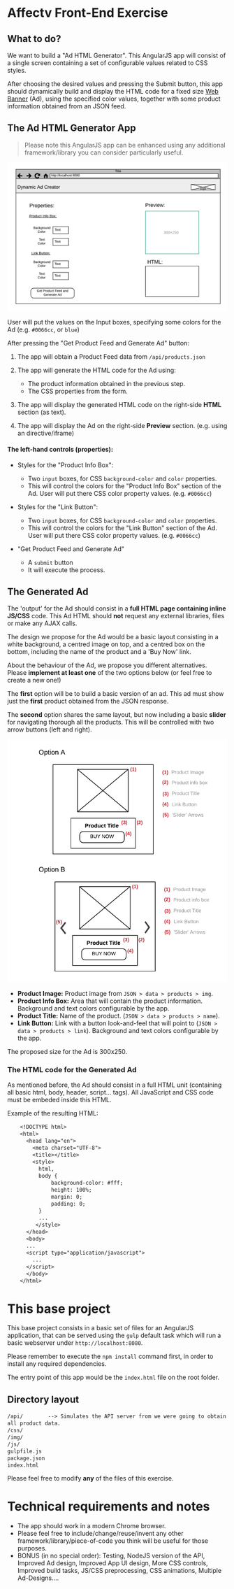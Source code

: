 # Affectv Front-End Exercise

## What to do?

We want to build a "Ad HTML Generator". This AngularJS app will consist of a single screen containing a set of configurable values related to CSS styles.

After choosing the desired values and pressing the Submit button, this app should dynamically build and display the HTML code for a fixed size [Web Banner](https://en.wikipedia.org/wiki/Web_banner) (Ad), using the specified color values, together with some product information obtained from an JSON feed.

## The Ad HTML Generator App

> Please note this AngularJS app can be enhanced using any additional framework/library you can consider particularly useful.

![Page Mockup](page-mockup.png "Page Mockup")

User will put the values on the Input boxes, specifying some colors for the Ad (e.g. `#0066cc`, or `blue`)

After pressing the "Get Product Feed and Generate Ad" button:

1. The app will obtain a Product Feed data from `/api/products.json`

2. The app will generate the HTML code for the Ad using:
    * The product information obtained in the previous step.
    * The CSS properties from the form.

3. The app will display the generated HTML code on the right-side **HTML** section (as text).

4. The app will display the Ad on the right-side **Preview** section. (e.g. using an directive/iframe)

#### The left-hand controls (properties):

* Styles for the "Product Info Box":
    * Two `input` boxes, for CSS `background-color` and `color` properties.
    * This will control the colors for the "Product Info Box" section of the Ad. User will put there CSS color property values. (e.g. `#0066cc`)

* Styles for the "Link Button":
    * Two `input` boxes, for CSS `background-color` and `color` properties.
    * This will control the colors for the "Link Button" section of the Ad. User will put there CSS color property values. (e.g. `#0066cc`)

* "Get Product Feed and Generate Ad"
    * A `submit` button
    * It will execute the process.

## The Generated Ad

The 'output' for the Ad should consist in a **full HTML page containing inline JS/CSS** code. This  Ad HTML should **not** request any external libraries, files or make any AJAX calls.

The design we propose for the Ad would be a basic layout consisting in a white background, a centred image on top, and a centred box on the bottom, including the name of the product and a 'Buy Now' link.

About the behaviour of the Ad, we propose you different alternatives. Please **implement at least one** of the two options below (or feel free to create a new one!)

The **first** option will be to build a basic version of an ad. This ad must show just the **first** product obtained from the JSON response.

The **second** option shares the same layout, but now including a basic **slider** for navigating thorough all the products. This will be controlled with two arrow buttons (left and right).

![Ad Mockup](ad-mockup.png "Ad Mockup")

* **Product Image:** Product image from `JSON > data > products > img`.
* **Product Info Box:** Area that will contain the product information. Background and text colors configurable by the app.
* **Product Title:** Name of the product. (`JSON > data > products > name`).
* **Link Button:** Link with a button look-and-feel that will point to (`JSON > data > products > link`). Background and text colors configurable by the app.

The proposed size for the Ad is 300x250.

### The HTML code for the Generated Ad

As mentioned before, the Ad should consist in a full HTML unit (containing all basic html, body, header, script... tags). All JavaScript and CSS code must be embeded inside this HTML.

   Example of the resulting HTML:

        <!DOCTYPE html>
        <html>
          <head lang="en">
            <meta charset="UTF-8">
            <title></title>
            <style>
              html,
              body {
                  background-color: #fff;
                  height: 100%;
                  margin: 0;
                  padding: 0;
              }
              ...
             </style>
          </head>
          <body>
          ...
          <script type="application/javascript">
            ...
          </script>
          </body>
        </html>

# This base project

This base project consists in a basic set of files for an AngularJS application, that can be served using the `gulp` default task which will run a basic webserver under `http://localhost:8080`.

Please remember to execute the `npm install` command first, in order to install any required dependencies.

The entry point of this app would be the `index.html` file on the root folder.

## Directory layout

    /api/        --> Simulates the API server from we were going to obtain all product data.
    /css/
    /img/
    /js/
    gulpfile.js
    package.json
    index.html

Please feel free to modify **any** of the files of this exercise.

# Technical requirements and notes

* The app should work in a modern Chrome browser.
* Please feel free to include/change/reuse/invent any other framework/library/piece-of-code you think will be useful for those purposes.
* BONUS (in no special order): Testing, NodeJS version of the API, Improved Ad design, Improved App UI design, More CSS controls, Improved build tasks, JS/CSS preprocessing, CSS animations, Multiple Ad-Designs....
